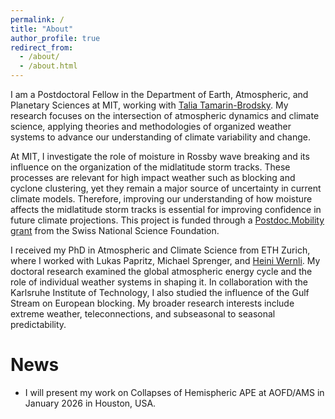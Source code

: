 ```yaml
---
permalink: /
title: "About"
author_profile: true
redirect_from: 
  - /about/
  - /about.html
---
```


I am a Postdoctoral Fellow in the Department of Earth, Atmospheric, and Planetary Sciences at MIT, working with [Talia Tamarin-Brodsky](https://taliatamarin.wixsite.com/taliatamarin). My research focuses on the intersection of atmospheric dynamics and climate science, applying theories and methodologies of organized weather systems to advance our understanding of climate variability and change. 

At MIT, I investigate the role of moisture in Rossby wave breaking and its influence on the organization of the midlatitude storm tracks. These processes are relevant for high impact weather such as blocking and cyclone clustering, yet they remain a major source of uncertainty in current climate models. Therefore, improving our understanding of how moisture affects the midlatitude storm tracks is essential for improving confidence in future climate projections. This project is funded through a [Postdoc.Mobility grant](https://data.snf.ch/grants/grant/230407) from the Swiss National Science Foundation. 

I received my PhD in Atmospheric and Climate Science from ETH Zurich, where I worked with Lukas Papritz, Michael Sprenger, and [Heini Wernli](https://iac.ethz.ch/group/atmospheric-dynamics.html). My doctoral research examined the global atmospheric energy cycle and the role of individual weather systems in shaping it. In collaboration with the Karlsruhe Institute of Technology, I also studied the influence of the Gulf Stream on European blocking. My broader research interests include extreme weather, teleconnections, and subseasonal to seasonal predictability.

News
======
* I will present my work on Collapses of Hemispheric APE at AOFD/AMS in January 2026 in Houston, USA. 

